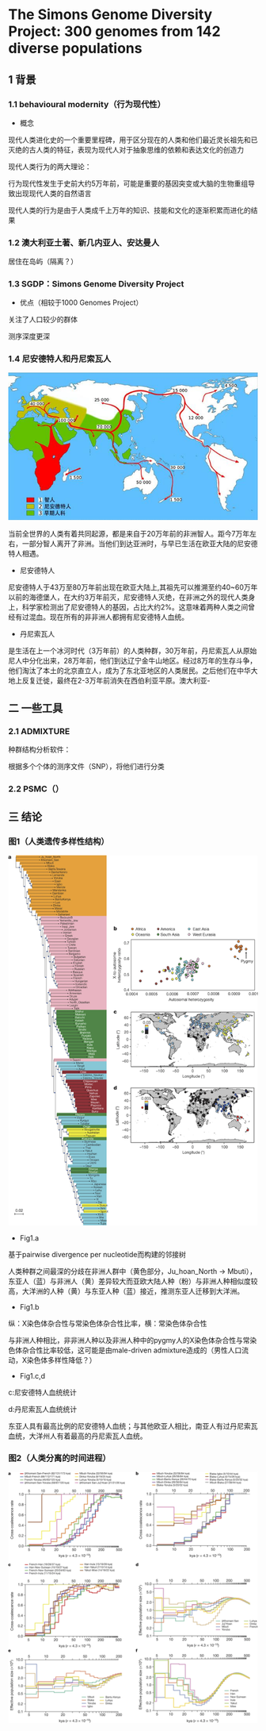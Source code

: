 # The Simons Genome Diversity Project: 300 genomes from 142 diverse populations

## 1 背景
### 1.1 behavioural modernity（行为现代性）
+ 概念

现代人类进化史的一个重要里程碑，用于区分现在的人类和他们最近灵长祖先和已灭绝的古人类的特征，表现为现代人对于抽象思维的依赖和表达文化的创造力

现代人类行为的两大理论：

行为现代性发生于史前大约5万年前，可能是重要的基因突变或大脑的生物重组导致出现现代人类的自然语言

现代人类的行为是由于人类成千上万年的知识、技能和文化的逐渐积累而进化的结果

### 1.2 澳大利亚土著、新几内亚人、安达曼人

居住在岛屿（隔离？）

### 1.3 SGDP：Simons Genome Diversity Project
+ 优点（相较于1000 Genomes Project）

关注了人口较少的群体

测序深度更深

### 1.4 尼安德特人和丹尼索瓦人

![](./Fig/人类进化.jpeg)

当前全世界的人类有着共同起源，都是来自于20万年前的非洲智人。距今7万年左右，一部分智人离开了非洲。当他们到达亚洲时，与早已生活在欧亚大陆的尼安德特人相遇。

+ 尼安德特人

尼安德特人于43万至80万年前出现在欧亚大陆上,其祖先可以推溯至约40~60万年以前的海德堡人，在大约3万年前灭，尼安德特人灭绝，在非洲之外的现代人类身上，科学家检测出了尼安德特人的基因，占比大约2%。这意味着两种人类之间曾经有过混血。现在所有的非非洲人都拥有尼安德特人血统。

+ 丹尼索瓦人

是生活在上一个冰河时代（3万年前）的人类种群，30万年前，丹尼索瓦人从原始尼人中分化出来，28万年前，他们到达辽宁金牛山地区。经过8万年的生存斗争，他们淘汰了本土的北京直立人，成为了东北亚地区的人类居民。之后他们在中华大地上反复迁徙，最终在2-3万年前消失在西伯利亚平原。澳大利亚-

## 二 一些工具
### 2.1 ADMIXTURE

种群结构分析软件：

根据多个个体的测序文件（SNP），将他们进行分类

### 2.2 PSMC（）


## 三 结论
### 图1（人类遗传多样性结构）
![](./Fig/fig1.jpg)
+ Fig1.a

基于pairwise divergence per nucleotide而构建的邻接树 

人类种群之间最深的分歧在非洲人群中（黄色部分，Ju_hoan_North -> Mbuti），东亚人（蓝）与非洲人（黄）差异较大而亚欧大陆人种（粉）与非洲人种相似度较高，大洋洲的人种（黄）与东亚人种（蓝）接近，推测东亚人迁移到大洋洲。

+ Fig1.b

纵：X染色体杂合性与常染色体杂合性比率，横：常染色体杂合性

与非洲人种相比，非非洲人种以及非洲人种中的pygmy人的X染色体杂合性与常染色体杂合性比率较低，这可能是由male-driven admixture造成的（男性人口流动，X染色体多样性降低？）

+ Fig1.c,d

c:尼安德特人血统统计

d:丹尼索瓦人血统统计

东亚人具有最高比例的尼安德特人血统；与其他欧亚人相比，南亚人有过丹尼索瓦血统，大洋州人有着最高的丹尼索瓦人血统。

### 图2（人类分离的时间进程）
![](./Fig/fig2.jpg)








